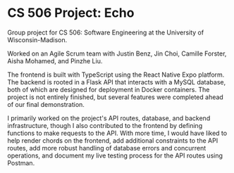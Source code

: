 # CS 506 Project: Echo

Group project for CS 506: Software Engineering at the University of Wisconsin-Madison.

Worked on an Agile Scrum team with Justin Benz, Jin Choi, Camille Forster, Aisha Mohamed, and Pinzhe Liu.

The frontend is built with TypeScript using the React Native Expo platform. The backend is rooted in a Flask API that interacts with a MySQL database, both of which are designed for deployment in Docker containers. The project is not entirely finished, but several features were completed ahead of our final demonstration.

I primarily worked on the project's API routes, database, and backend infrastructure, though I also contributed to the frontend by defining functions to make requests to the API.  With more time, I would have liked to help render chords on the frontend, add additional constraints to the API routes, add more robust handling of database errors and concurrent operations, and document my live testing process for the API routes using Postman.
